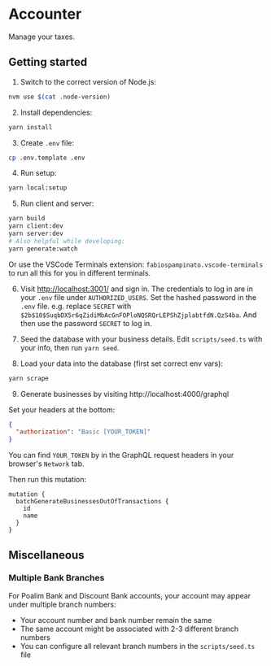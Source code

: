 # Accounter

Manage your taxes.

## Getting started

1. Switch to the correct version of Node.js:

```sh
nvm use $(cat .node-version)
```

2. Install dependencies:

```sh
yarn install
```

3. Create `.env` file:

```sh
cp .env.template .env
```

4. Run setup:

```sh
yarn local:setup
```

5. Run client and server:

```sh
yarn build
yarn client:dev
yarn server:dev
# Also helpful while developing:
yarn generate:watch
```

Or use the VSCode Terminals extension: `fabiospampinato.vscode-terminals` to run all this for you in
different terminals.

6. Visit [http://localhost:3001/](http://localhost:3001/) and sign in. The credentials to log in are
   in your `.env` file under `AUTHORIZED_USERS`. Set the hashed password in the `.env` file. e.g.
   replace `SECRET` with `$2b$10$SuqbDX5r6qZidiMbAcGnFOPloNQSRQrLEPShZjplabtfdN.QzS4ba`. And then
   use the password `SECRET` to log in.

7. Seed the database with your business details. Edit `scripts/seed.ts` with your info, then run
   `yarn seed`.

8. Load your data into the database (first set correct env vars):

```sh
yarn scrape
```

9. Generate businesses by visiting http://localhost:4000/graphql

Set your headers at the bottom:

```json
{
  "authorization": "Basic [YOUR_TOKEN]"
}
```

You can find `YOUR_TOKEN` by in the GraphQL request headers in your browser's `Network` tab.

Then run this mutation:

```gql
mutation {
  batchGenerateBusinessesOutOfTransactions {
    id
    name
  }
}
```

## Miscellaneous

### Multiple Bank Branches

For Poalim Bank and Discount Bank accounts, your account may appear under multiple branch numbers:

- Your account number and bank number remain the same
- The same account might be associated with 2-3 different branch numbers
- You can configure all relevant branch numbers in the `scripts/seed.ts` file
